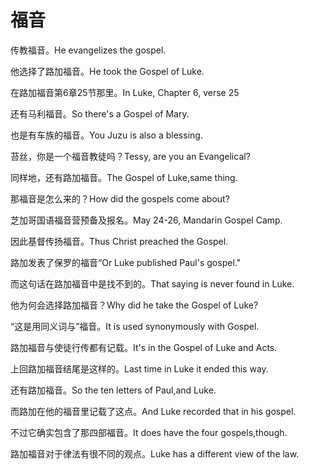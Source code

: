 # 福音

<p><span class="chinese">传教福音。</span><span class="english">He evangelizes the gospel.</span></p>

<p><span class="chinese">他选择了路加福音。</span><span class="english">He took the Gospel of Luke.</span></p>

<p><span class="chinese">在路加福音第6章25节那里。</span><span class="english">In Luke, Chapter 6, verse 25</span></p>

<p><span class="chinese">还有马利福音。</span><span class="english">So there's a Gospel of Mary.</span></p>

<p><span class="chinese">也是有车族的福音。</span><span class="english">You Juzu is also a blessing.</span></p>

<p><span class="chinese">苔丝，你是一个福音教徒吗？</span><span class="english">Tessy, are you an Evangelical?</span></p>

<p><span class="chinese">同样地，还有路加福音。</span><span class="english">The Gospel of Luke,same thing.</span></p>

<p><span class="chinese">那福音是怎么来的？</span><span class="english">How did the gospels come about?</span></p>

<p><span class="chinese">芝加哥国语福音营预备及报名。</span><span class="english">May 24-26, Mandarin Gospel Camp.</span></p>

<p><span class="chinese">因此基督传扬福音。</span><span class="english">Thus Christ preached the Gospel.</span></p>

<p><span class="chinese">路加发表了保罗的福音“</span><span class="english">Or Luke published Paul's gospel."</span></p>

<p><span class="chinese">而这句话在路加福音中是找不到的。</span><span class="english">That saying is never found in Luke.</span></p>

<p><span class="chinese">他为何会选择路加福音？</span><span class="english">Why did he take the Gospel of Luke?</span></p>

<p><span class="chinese">“这是用同义词与”福音。</span><span class="english">It is used synonymously with Gospel.</span></p>

<p><span class="chinese">路加福音与使徒行传都有记载。</span><span class="english">It's in the Gospel of Luke and Acts.</span></p>

<p><span class="chinese">上回路加福音结尾是这样的。</span><span class="english">Last time in Luke it ended this way.</span></p>

<p><span class="chinese">还有路加福音。</span><span class="english">So the ten letters of Paul,and Luke.</span></p>

<p><span class="chinese">而路加在他的福音里记载了这点。</span><span class="english">And Luke recorded that in his gospel.</span></p>

<p><span class="chinese">不过它确实包含了那四部福音。</span><span class="english">It does have the four gospels,though.</span></p>

<p><span class="chinese">路加福音对于律法有很不同的观点。</span><span class="english">Luke has a different view of the law.</span></p>

